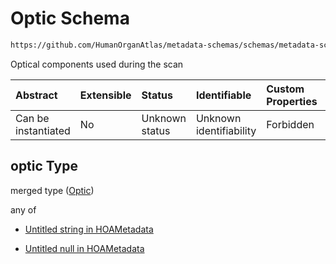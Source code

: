 # Optic Schema

```txt
https://github.com/HumanOrganAtlas/metadata-schemas/schemas/metadata-schemas.json#/$defs/PublicScanMetadata/properties/optic
```

Optical components used during the scan

| Abstract            | Extensible | Status         | Identifiable            | Custom Properties | Additional Properties | Access Restrictions | Defined In                                                                   |
| :------------------ | :--------- | :------------- | :---------------------- | :---------------- | :-------------------- | :------------------ | :--------------------------------------------------------------------------- |
| Can be instantiated | No         | Unknown status | Unknown identifiability | Forbidden         | Allowed               | none                | [metadata-schema.json\*](../out/metadata-schema.json "open original schema") |

## optic Type

merged type ([Optic](metadata-schema-defs-publicscanmetadata-properties-optic.md))

any of

* [Untitled string in HOAMetadata](metadata-schema-defs-publicscanmetadata-properties-optic-anyof-0.md "check type definition")

* [Untitled null in HOAMetadata](metadata-schema-defs-publicscanmetadata-properties-optic-anyof-1.md "check type definition")
